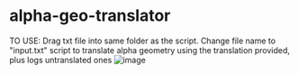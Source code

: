 # alpha-geo-translator
TO USE:
Drag txt file into same folder as the script. Change file name to "input.txt"
script to translate alpha geometry using the translation provided, plus logs untranslated ones
![image](https://github.com/jguo55/alpha-geo-translator/assets/148511131/3df9a420-07c9-4c98-ac9d-fab6121c7b3b)
